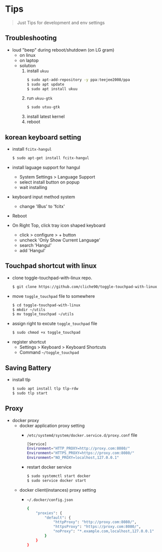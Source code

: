 # Tips

> Just Tips for development and env settings

## Troubleshooting

- loud "beep" during reboot/shutdown (on LG gram)
	- on linux
	- on laptop
	- solution
		1. install `ukuu`
			```bash
			$ sudo apt-add-repository -y ppa:teejee2008/ppa
			$ sudo apt update
			$ sudo apt install ukuu
			```
		2. run `ukuu-gtk`
			```bash
			$ sudo utuu-gtk
			```
		3. install latest kernel
		4. reboot
		
## korean keyboard setting
- install `fcitx-hangul`
  ```bash
  $ sudo apt-get install fcitx-hangul
  ```

- install laguage support for hangul
  - System Settings > Language Support
  - select install button on popup
  - wait installing

- keyboard input method system
  - change 'IBus' to 'fcitx'

- Reboot

- On Right Top, click tray icon shaped keyboard
  - click > configure > + button
  - uncheck 'Only Show Current Language'
  - search 'Hangul'
  - add 'Hangul'

## Touchpad shortcut with linux

- clone toggle-touchpad-with-linux repo.
	```bash
	$ git clone https://github.com/cliche90/toggle-touchpad-with-linux
	```
- move `toggle_touchpad` file to somewhere
	```bash
	$ cd toggle-touchpad-with-linux
	$ mkdir ~/utils
	$ mv toggle_touchpad ~/utils
	```
- assign right to excute `toggle_touchpad` file
	```bash
	$ sudo chmod +x toggle_touchpad
	```
- register shortcut
	- Settings > Keyboard > Keyboard Shortcuts
	- Command `~/toggle_touchpad`

## Saving Battery

- install tlp
	```bash
	$ sudo apt install tlp tlp-rdw
	$ sudo tlp start
	```
	
## Proxy

- docker proxy
	- docker application proxy setting
		- `/etc/systemd/system/docker.service.d/proxy.conf` file
		
			```bash
			[Service]
			Environment="HTTP_PROXY=http://proxy.com:8080/"
			Environment="HTTPS_PROXY=https://proxy.com:8080/"
			Environment="NO_PROXY=localhost,127.0.0.1"
			```
		- restart docker service
			```bash
			$ sudo systemctl start docker
			$ sudo service docker start
			```
	- docker client(instances) proxy setting
		- `~/.docker/config.json`
		
			```bash
			{
				"proxies": {
					"default": {
						"httpProxy": "http://proxy.com:8080/",
						"httpsProxy": "https://proxy.com:8080/",
						"noProxy": "*.example.com,localhost,127.0.0.1"
					}
				}
			}
			```
		

